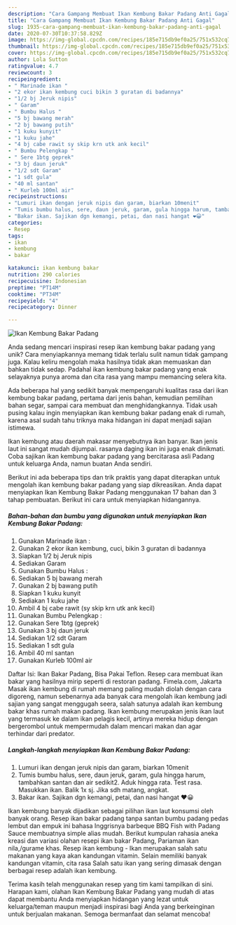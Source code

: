 ```yaml
---
description: "Cara Gampang Membuat Ikan Kembung Bakar Padang Anti Gagal"
title: "Cara Gampang Membuat Ikan Kembung Bakar Padang Anti Gagal"
slug: 1935-cara-gampang-membuat-ikan-kembung-bakar-padang-anti-gagal
date: 2020-07-30T10:37:58.829Z
image: https://img-global.cpcdn.com/recipes/185e715db9ef0a25/751x532cq70/ikan-kembung-bakar-padang-foto-resep-utama.jpg
thumbnail: https://img-global.cpcdn.com/recipes/185e715db9ef0a25/751x532cq70/ikan-kembung-bakar-padang-foto-resep-utama.jpg
cover: https://img-global.cpcdn.com/recipes/185e715db9ef0a25/751x532cq70/ikan-kembung-bakar-padang-foto-resep-utama.jpg
author: Lola Sutton
ratingvalue: 4.7
reviewcount: 3
recipeingredient:
- " Marinade ikan "
- "2 ekor ikan kembung cuci bikin 3 guratan di badannya"
- "1/2 bj Jeruk nipis"
- " Garam"
- " Bumbu Halus "
- "5 bj bawang merah"
- "2 bj bawang putih"
- "1 kuku kunyit"
- "1 kuku jahe"
- "4 bj cabe rawit sy skip krn utk ank kecil"
- " Bumbu Pelengkap "
- " Sere 1btg geprek"
- "3 bj daun jeruk"
- "1/2 sdt Garam"
- "1 sdt gula"
- "40 ml santan"
- " Kurleb 100ml air"
recipeinstructions:
- "Lumuri ikan dengan jeruk nipis dan garam, biarkan 10menit"
- "Tumis bumbu halus, sere, daun jeruk, garam, gula hingga harum, tambahkan santan dan air sedikit2. Aduk hingga rata. Test rasa. Masukkan ikan. Balik 1x sj. Jika sdh matang, angkat."
- "Bakar ikan. Sajikan dgn kemangi, petai, dan nasi hangat ❤️😀"
categories:
- Resep
tags:
- ikan
- kembung
- bakar

katakunci: ikan kembung bakar 
nutrition: 290 calories
recipecuisine: Indonesian
preptime: "PT14M"
cooktime: "PT34M"
recipeyield: "4"
recipecategory: Dinner

---
```



![Ikan Kembung Bakar Padang](https://img-global.cpcdn.com/recipes/185e715db9ef0a25/751x532cq70/ikan-kembung-bakar-padang-foto-resep-utama.jpg)

Anda sedang mencari inspirasi resep ikan kembung bakar padang yang unik? Cara menyiapkannya memang tidak terlalu sulit namun tidak gampang juga. Kalau keliru mengolah maka hasilnya tidak akan memuaskan dan bahkan tidak sedap. Padahal ikan kembung bakar padang yang enak selayaknya punya aroma dan cita rasa yang mampu memancing selera kita.

Ada beberapa hal yang sedikit banyak mempengaruhi kualitas rasa dari ikan kembung bakar padang, pertama dari jenis bahan, kemudian pemilihan bahan segar, sampai cara membuat dan menghidangkannya. Tidak usah pusing kalau ingin menyiapkan ikan kembung bakar padang enak di rumah, karena asal sudah tahu triknya maka hidangan ini dapat menjadi sajian istimewa.

Ikan kembung atau daerah makasar menyebutnya ikan banyar. Ikan jenis laut ini sangat mudah dijumpai. rasanya daging ikan ini juga enak dinikmati. Coba sajikan ikan kembung bakar padang yang bercitarasa asli Padang untuk keluarga Anda, namun buatan Anda sendiri.


Berikut ini ada beberapa tips dan trik praktis yang dapat diterapkan untuk mengolah ikan kembung bakar padang yang siap dikreasikan. Anda dapat menyiapkan Ikan Kembung Bakar Padang menggunakan 17 bahan dan 3 tahap pembuatan. Berikut ini cara untuk menyiapkan hidangannya.

<!--inarticleads1-->

##### Bahan-bahan dan bumbu yang digunakan untuk menyiapkan Ikan Kembung Bakar Padang:

1. Gunakan  Marinade ikan :
1. Gunakan 2 ekor ikan kembung, cuci, bikin 3 guratan di badannya
1. Siapkan 1/2 bj Jeruk nipis
1. Sediakan  Garam
1. Gunakan  Bumbu Halus :
1. Sediakan 5 bj bawang merah
1. Gunakan 2 bj bawang putih
1. Siapkan 1 kuku kunyit
1. Sediakan 1 kuku jahe
1. Ambil 4 bj cabe rawit (sy skip krn utk ank kecil)
1. Gunakan  Bumbu Pelengkap :
1. Gunakan  Sere 1btg (geprek)
1. Gunakan 3 bj daun jeruk
1. Sediakan 1/2 sdt Garam
1. Sediakan 1 sdt gula
1. Ambil 40 ml santan
1. Gunakan  Kurleb 100ml air


Daftar Isi: Ikan Bakar Padang, Bisa Pakai Teflon. Resep cara membuat ikan bakar yang hasilnya mirip seperti di restoran padang. Fimela.com, Jakarta Masak ikan kembung di rumah memang paling mudah diolah dengan cara digoreng, namun sebenarnya ada banyak cara mengolah ikan kembung jadi sajian yang sangat menggugah seera, salah satunya adalah ikan kembung bakar khas rumah makan padang. Ikan kembung merupakan jenis ikan laut yang termasuk ke dalam ikan pelagis kecil, artinya mereka hidup dengan bergerombol untuk mempermudah dalam mencari makan dan agar terhindar dari predator. 

<!--inarticleads2-->

##### Langkah-langkah menyiapkan Ikan Kembung Bakar Padang:

1. Lumuri ikan dengan jeruk nipis dan garam, biarkan 10menit
1. Tumis bumbu halus, sere, daun jeruk, garam, gula hingga harum, tambahkan santan dan air sedikit2. Aduk hingga rata. Test rasa. Masukkan ikan. Balik 1x sj. Jika sdh matang, angkat.
1. Bakar ikan. Sajikan dgn kemangi, petai, dan nasi hangat ❤️😀


Ikan kembung banyak dijadikan sebagai pilihan ikan laut konsumsi oleh banyak orang. Resep ikan bakar padang tanpa santan bumbu padang pedas lembut dan empuk ini bahasa Inggrisnya barbeque BBQ Fish with Padang Sauce membuatnya simple alias mudah. Berikut kumpulan rahasia aneka kreasi dan variasi olahan resepi ikan bakar Padang, Pariaman ikan nila,/gurame khas. Resep ikan kembung - Ikan merupakan salah satu makanan yang kaya akan kandungan vitamin. Selain memiliki banyak kandungan vitamin, cita rasa Salah satu ikan yang sering dimasak dengan berbagai resep adalah ikan kembung. 

Terima kasih telah menggunakan resep yang tim kami tampilkan di sini. Harapan kami, olahan Ikan Kembung Bakar Padang yang mudah di atas dapat membantu Anda menyiapkan hidangan yang lezat untuk keluarga/teman maupun menjadi inspirasi bagi Anda yang berkeinginan untuk berjualan makanan. Semoga bermanfaat dan selamat mencoba!
